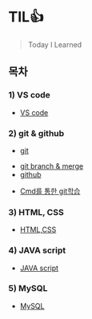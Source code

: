 # TIL👍

> Today I Learned

## 목차

### 1) VS code

- [VS code](https://github.com/iamjinwon/TIL/blob/main/VS%20code/VS%20code.md)

### 2) git & github

- [git](https://github.com/iamjinwon/TIL/blob/main/git%20%26%20github/git.md)

* [git branch & merge](https://github.com/iamjinwon/TIL/blob/main/git%20%26%20github/git%20branch%20%26%20merge.md)
* [github](https://github.com/iamjinwon/TIL/blob/main/git%20%26%20github/github.md)

- [Cmd를 통한 git학습](https://github.com/iamjinwon/TIL/blob/main/git%20%26%20github/Cmd%EB%A5%BC%20%ED%86%B5%ED%95%9C%20git%ED%95%99%EC%8A%B5.md)

### 3) HTML, CSS

- [HTML,CSS](https://github.com/iamjinwon/TIL/blob/main/HTML/HTML.md)

### 4) JAVA script

- [JAVA script](https://github.com/iamjinwon/TIL/blob/main/JAVA%20script/JAVA%20script.md)

### 5) MySQL

- [MySQL]()
